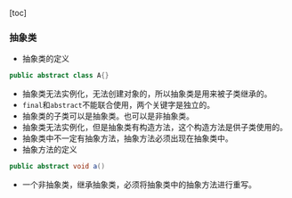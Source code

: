 [toc]
### 抽象类
- 抽象类的定义
```java
public abstract class A{}
```
- 抽象类无法实例化，无法创建对象的，所以抽象类是用来被子类继承的。
- `final`和`abstract`不能联合使用，两个关键字是独立的。
- 抽象类的子类可以是抽象类。也可以是非抽象类。
- 抽象类无法实例化，但是抽象类有构造方法，这个构造方法是供子类使用的。
- 抽象类中不一定有抽象方法，抽象方法必须出现在抽象类中。
- 抽象方法的定义
```java
public abstract void a()
```
- 一个非抽象类，继承抽象类，必须将抽象类中的抽象方法进行重写。